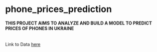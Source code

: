 # phone_prices_prediction

**THIS PROJECT AIMS TO ANALYZE AND BUILD A MODEL TO PREDICT PRICES OF PHONES IN UKRAINE**
<br><br><br>
Link to Data [here](https://www.kaggle.com/datasets/artempozdniakov/ukrainian-market-mobile-phones-data)
